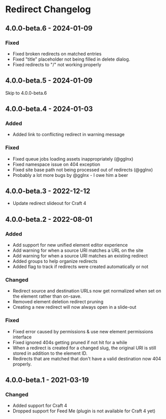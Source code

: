 # Redirect Changelog

## 4.0.0-beta.6 - 2024-01-09

### Fixed

- Fixed broken redirects on matched entries
- Fixed "title" placeholder not being filled in delete dialog.
- Fixed redirects to "/" not working properly

## 4.0.0-beta.5 - 2024-01-09

Skip to 4.0.0-beta.6

## 4.0.0-beta.4 - 2024-01-03

### Added

- Added link to conflicting redirect in warning message

### Fixed

- Fixed queue jobs loading assets inappropriately (@gglnx)
- Fixed namespace issue on 404 exception
- Fixed site base path not being processed out of redirects (@gglnx)
- Probably a lot more bugs by @gglnx - I owe him a beer

## 4.0.0-beta.3 - 2022-12-12

- Update redirect slideout for Craft 4

## 4.0.0-beta.2 - 2022-08-01

### Added

- Add support for new unified element editor experience
- Add warning for when a source URI matches a URL on the site
- Add warning for when a source URI matches an existing redirect
- Added groups to help organize redirects
- Added flag to track if redirects were created automatically or not

### Changed

- Redirect source and destination URLs now get normalized when set on the element rather than on-save.
- Removed element deletion redirect pruning
- Creating a new redirect will now always open in a slide-out

### Fixed

- Fixed error caused by permissions & use new element permissions interface
- Fixed ignored 404s getting pruned if not hit for a while
- When a redirect is created for a changed slug, the original URI is still stored in addition to the element ID.
- Redirects that are matched that don't have a valid destination now 404 properly.

## 4.0.0-beta.1 - 2021-03-19

### Changed

- Added support for Craft 4
- Dropped support for Feed Me (plugin is not available for Craft 4 yet)
